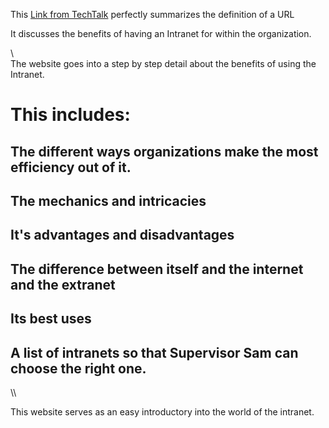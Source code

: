 This [Link from TechTalk](https://www.techtarget.com/whatis/definition/intranet) perfectly summarizes the definition of a URL

It discusses the benefits of having an Intranet for within the organization.

\\\
The website goes into a step by step detail about the benefits of using the Intranet.
# This includes:
## The different ways organizations make the most efficiency out of it.
## The mechanics and intricacies
## It's advantages and disadvantages
## The difference between itself and the internet and the extranet 
## Its best uses
## A list of intranets so that Supervisor Sam can choose the right one.
\\\

This website serves as an easy introductory into the world of the intranet.
